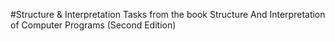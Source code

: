 #Structure & Interpretation
Tasks from the book Structure And Interpretation of Computer Programs (Second Edition)
